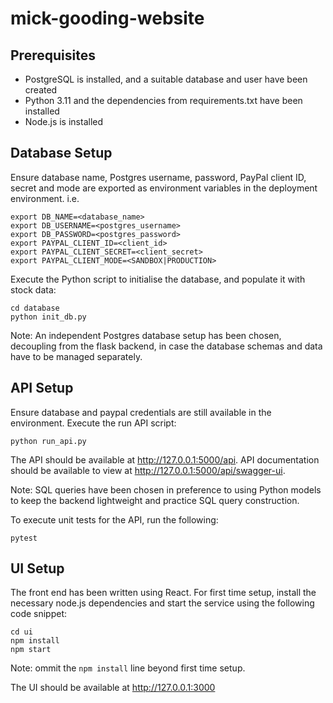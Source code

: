 # mick-gooding-website

## Prerequisites
* PostgreSQL is installed, and a suitable database and user have been created
* Python 3.11 and the dependencies from requirements.txt have been installed
* Node.js is installed 

## Database Setup
Ensure database name, Postgres username, password, PayPal client ID, secret and mode are exported as environment variables in the deployment environment. i.e.

```
export DB_NAME=<database_name>
export DB_USERNAME=<postgres_username>
export DB_PASSWORD=<postgres_password>
export PAYPAL_CLIENT_ID=<client_id>
export PAYPAL_CLIENT_SECRET=<client_secret>
export PAYPAL_CLIENT_MODE=<SANDBOX|PRODUCTION>
```

Execute the Python script to initialise the database, and populate it with stock data:

```
cd database
python init_db.py
```

Note: An independent Postgres database setup has been chosen, decoupling from the flask backend, in case the database schemas and data have to be managed separately.

## API Setup
Ensure database and paypal credentials are still available in the environment. Execute the run API script:

```
python run_api.py
```

The API should be available at http://127.0.0.1:5000/api. API documentation should be available to view at http://127.0.0.1:5000/api/swagger-ui.

Note: SQL queries have been chosen in preference to using Python models to keep the backend lightweight and practice SQL query construction. 

To execute unit tests for the API, run the following:

```
pytest
```

## UI Setup
The front end has been written using React. For first time setup, install the necessary node.js dependencies and start the service using the following code snippet:

```
cd ui
npm install
npm start
```

Note: ommit the `npm install` line beyond first time setup.

The UI should be available at http://127.0.0.1:3000
